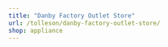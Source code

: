 ```yaml
---
title: "Danby Factory Outlet Store"
url: /tolleson/danby-factory-outlet-store/
shop: appliance
---
```

